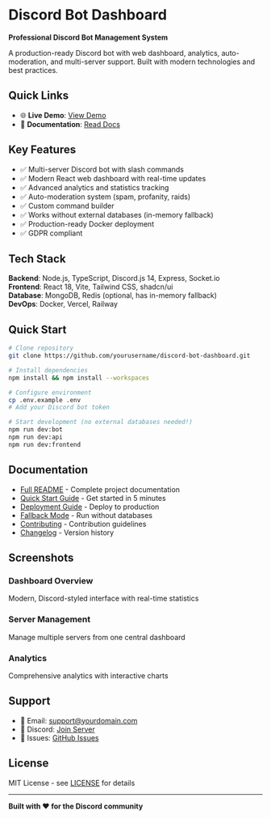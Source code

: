 # Discord Bot Dashboard

**Professional Discord Bot Management System**

A production-ready Discord bot with web dashboard, analytics, auto-moderation, and multi-server support. Built with modern technologies and best practices.

## Quick Links

- 🌐 **Live Demo**: [View Demo](https://dist-grwjpu0y3-spacebuddy231-7370s-projects.vercel.app)
- 📖 **Documentation**: [Read Docs](./README.md)

## Key Features

- ✅ Multi-server Discord bot with slash commands
- ✅ Modern React web dashboard with real-time updates
- ✅ Advanced analytics and statistics tracking
- ✅ Auto-moderation system (spam, profanity, raids)
- ✅ Custom command builder
- ✅ Works without external databases (in-memory fallback)
- ✅ Production-ready Docker deployment
- ✅ GDPR compliant

## Tech Stack

**Backend**: Node.js, TypeScript, Discord.js 14, Express, Socket.io  
**Frontend**: React 18, Vite, Tailwind CSS, shadcn/ui  
**Database**: MongoDB, Redis (optional, has in-memory fallback)  
**DevOps**: Docker, Vercel, Railway

## Quick Start

```bash
# Clone repository
git clone https://github.com/yourusername/discord-bot-dashboard.git

# Install dependencies
npm install && npm install --workspaces

# Configure environment
cp .env.example .env
# Add your Discord bot token

# Start development (no external databases needed!)
npm run dev:bot
npm run dev:api
npm run dev:frontend
```

## Documentation

- [Full README](./README.md) - Complete project documentation
- [Quick Start Guide](./QUICKSTART.md) - Get started in 5 minutes
- [Deployment Guide](./DEPLOYMENT.md) - Deploy to production
- [Fallback Mode](./FALLBACK.md) - Run without databases
- [Contributing](./CONTRIBUTING.md) - Contribution guidelines
- [Changelog](./CHANGELOG.md) - Version history

## Screenshots

### Dashboard Overview
Modern, Discord-styled interface with real-time statistics

### Server Management
Manage multiple servers from one central dashboard

### Analytics
Comprehensive analytics with interactive charts

## Support

- 📧 Email: support@yourdomain.com
- 💬 Discord: [Join Server](https://discord.gg/your-invite)
- 🐛 Issues: [GitHub Issues](https://github.com/yourusername/discord-bot-dashboard/issues)

## License

MIT License - see [LICENSE](./LICENSE) for details

---

**Built with ❤️ for the Discord community**
